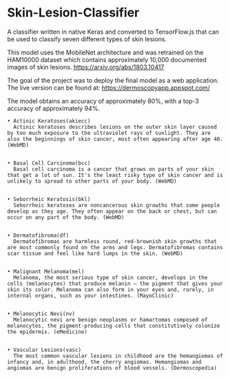 # Skin-Lesion-Classifier
A classifier written in native Keras and converted to TensorFlow.js that can be used to classify seven different types of skin lesions.

This model uses the MobileNet architecture and was retrained on the HAM10000 dataset which contains approximately 10,000 documented images of skin lesions.
https://arxiv.org/abs/1803.10417

The goal of the project was to deploy the final model as a web application. The live version can be found at: https://dermoscopyapp.appspot.com/

The model obtains an accuracy of approximately 80%, with a top-3 accuracy of approximately 94%. 


    • Actinic Keratoses(akiecc)
      Actinic keratoses describes lesions on the outer skin layer caused by too much exposure to the ultraviolet rays of sunlight. They are also the beginnings of skin cancer, most often appearing after age 40. (WebMD)


    • Basal Cell Carcinoma(bcc)
      Basal cell carcinoma is a cancer that grows on parts of your skin that get a lot of sun. It's the least risky type of skin cancer and is unlikely to spread to other parts of your body. (WebMD)


    • Seborrheic Keratosis(bkl)
      Seborrheic keratoses are noncancerous skin growths that some people develop as they age. They often appear on the back or chest, but can occur on any part of the body. (WebMD)


    • Dermatofibroma(df)
      Dermatofibromas are harmless round, red-brownish skin growths that are most commonly found on the arms and legs. Dermatofibromas contains scar tissue and feel like hard lumps in the skin. (WebMD)


    • Malignant Melanoma(mel)
      Melanoma, the most serious type of skin cancer, develops in the cells (melanocytes) that produce melanin — the pigment that gives your skin its color. Melanoma can also form in your eyes and, rarely, in internal organs, such as your intestines. (MayoClinic)


    • Melanocytic Nevi(nv)
      Melanocytic nevi are benign neoplasms or hamartomas composed of melanocytes, the pigment-producing cells that constitutively colonize the epidermis. (eMedicine)


    • Vascular Lesions(vasc)
      The most common vascular lesions in childhood are the hemangiomas of infancy and, in adulthood, the cherry angiomas. Hemangiomas and angiomas are benign proliferations of blood vessels. (Dermoscopedia)



